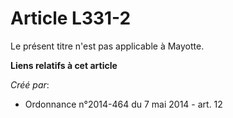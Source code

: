 # Article L331-2

Le présent titre n'est pas applicable à Mayotte.

**Liens relatifs à cet article**

_Créé par_:

  - Ordonnance n°2014-464 du 7 mai 2014 - art. 12
